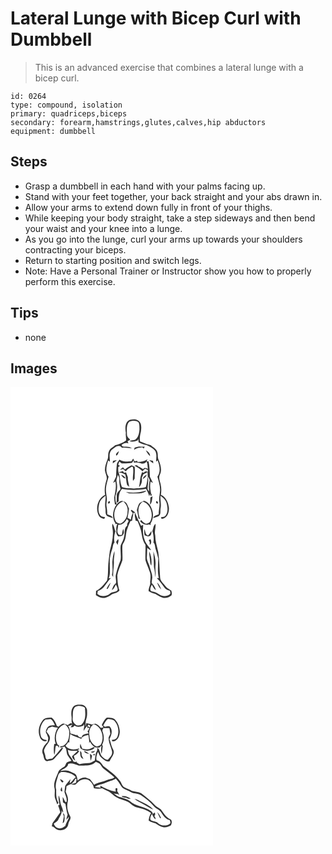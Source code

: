 # Lateral Lunge with Bicep Curl with Dumbbell
> This is an advanced exercise that combines a lateral lunge with a bicep curl.

``` 
id: 0264 
type: compound, isolation 
primary: quadriceps,biceps 
secondary: forearm,hamstrings,glutes,calves,hip abductors 
equipment: dumbbell 
``` 

## Steps

 - Grasp a dumbbell in each hand with your palms facing up.
 - Stand with your feet together, your back straight and your abs drawn in.
 - Allow your arms to extend down fully in front of your thighs.
 - While keeping your body straight, take a step sideways and then bend your waist and your knee into a lunge.
 - As you go into the lunge, curl your arms up towards your shoulders contracting your biceps.
 - Return to starting position and switch legs.
 - Note: Have a Personal Trainer or Instructor show you how to properly perform this exercise.

## Tips

 - none

## Images

<svg width="324" height="275pt" viewBox="0 0 243 275" xmlns="http://www.w3.org/2000/svg">
  <g fill="#FFF">
    <path d="M0 0h243v275H0V0m143.31 39.37c-6.07 2.46-5.86 10.33-4.87 15.73-.51 3.02.53 6 .25 9.02-3.87 2.98-8.55 4.67-13.25 5.83-2.32 2.49-6.08 3.7-7.27 7.15-1.62 3.24-.29 7.07-1.92 10.3-1.62 4.02-3.05 8.27-2.95 12.65.43 3.99 3.41 7.77 1.77 11.87-1.77 5.61-2.64 11.56-1.56 17.4-8.96 4.24-12.15 16.94-7.32 25.33 1.31 2.33 3.99 3.02 6.39 3.62.24-.51.71-1.53.95-2.04-1.95-.42-4.35-.27-5.65-2.08-3.19-4.09-2.47-9.79-1.31-14.49 1.01-4.05 4.24-6.82 7.43-9.22.55 4.91-1.18 9.79-.17 14.68.78 3.22-.85 7.5 2.28 9.77 2.08 1.15 4.42 1.74 6.68 2.43-.8-3.06-4.23-3.29-6.61-4.54-.09-3.12-.28-6.23-.86-9.3-.71-3.48.66-6.95.25-10.44-.43-3.98-1.31-7.96-.97-11.98.39-4.63 1.96-9.03 3.13-13.5-4.36-5.74-2.5-13.18-.52-19.43.53.36 1.59 1.1 2.13 1.47-.2-5.05-1.81-11.68 3.14-15.02 2.56-1.98 6.03-5.14 9.36-3.5.66.62 1.32 1.25 1.99 1.87 4.02-.44 7.99.39 11.97.77-2.11-1.83-4.85-2.23-7.56-2.1-1.6-.29-4.01.63-4.63-1.46l-.24-.81c2.4-1.62 5.24-2.83 8.16-1.72-.25-.66-.76-1.98-1.02-2.64 1.09-.59 2.18-1.17 3.26-1.78-1.75-1.77-4.03-3.57-4.02-6.31-.02-5.04-1.05-10.89 2.53-15.04 3.45-1.79 8.19-1.95 11.35.47 1.41 2.63 1.01 5.85 1.12 8.75-.34 4.43-1.21 9.74-5.37 12.22-2.2.52-4.61.3-6.55 1.64 3.14 1.32 6.36.35 9.4-.62.3-.46.88-1.37 1.18-1.83.08.98.23 2.93.31 3.9 3.05 1.61 6.37 2.61 9.72 3.41 3.69 1.66 7.36 3.6 10.09 6.68 2.43 3.96 1.26 8.85 1.14 13.24.46-.43 1.38-1.28 1.83-1.71 2.48 6.17 4.08 13.79-.23 19.56 1.51 5.67 3.63 11.38 3.14 17.34-.22 4.2-1.53 8.36-.84 12.57.99 5.12-.99 10.16-.75 15.3-2.38 1.24-5.79 1.5-6.62 4.53 2.27-.68 4.6-1.27 6.69-2.43 3.14-2.25 1.48-6.54 2.28-9.76 1.02-4.89-.74-9.76-.16-14.68 3.17 2.38 6.37 5.14 7.4 9.16 1.16 4.68 1.9 10.34-1.21 14.46-1.27 1.89-3.71 1.76-5.69 2.12.21.52.64 1.56.85 2.07 6.56-.38 9.13-7.61 8.75-13.24-.63-6.26-3.45-13.07-9.61-15.68.61-4.16.7-8.44-.3-12.55-.81-3.77-2.8-7.73-.95-11.53 2.88-5.8.75-12.31-1.53-17.92-1.59-3.2-.28-6.99-1.89-10.21-1.17-3.47-4.98-4.67-7.28-7.21-1.58-.46-3.18-.87-4.77-1.27-2.7-1.34-5.58-2.28-8.38-3.38-.6-3.96.1-7.85 1.08-11.68.59-4.38 1.19-10.22-2.89-13.15-2.92-2.3-6.91-1.8-10.28-1.06m5.67 33.42c-.17.63-.5 1.89-.67 2.53 2.88-2.13 6.41-2.55 9.86-2.94.42.37 1.28 1.1 1.71 1.46.41-.75.81-1.5 1.22-2.26-2.28 0-4.56.12-6.83-.09-1.79.3-3.56.72-5.29 1.3m-22.01 9.51c2.3-.85 2.48-3.63 3.27-5.59-1.23 1.63-4.74 3.22-3.27 5.59m35.42-6.3c1.36 2.5 2.75 5.06 5.03 6.85.33-3.3-2.56-5.33-5.03-6.85m-15.2 9.94c-.73 1.13-1.45 2.26-2.18 3.39-4.87-.07-10.04.66-14.33-2.22-.94 1.83-2.87 3.19-2.99 5.38-.67 5.05-.83 10.14-.96 15.22-1.1 2.5-2.57 4.83-3.65 7.34.95-.52 1.9-1.04 2.84-1.57 1.32 6.36-.24 12.77-1.48 19 .18 2.88.44 5.75.9 8.6.55-.13 1.64-.38 2.19-.51-4.94 6.59-6.4 16.41-1.39 23.37-.33.12-1.01.36-1.35.47l3.33-.2a15.042 15.042 0 0 0-1.01 8.46c-.73 2.56.5 4.72 2.11 6.61 2.08-.17 4.9.1 5.91-2.21 1.52-2.04.79-4.59.22-6.82-.99 2.23-1.26 4.66-1.64 7.04-1.48.24-3.22.96-4.21-.66-2.65-3.28-.06-7.56-.36-11.29 4.76.58 8.54-2.78 10.47-6.84.74.74 1.49 1.48 2.25 2.22-.63 1.16-1.24 2.32-1.86 3.48 0 .57-.01 1.73-.01 2.31-4.19 2.95-2.39 8.31-3.57 12.59-.39 3.98-2.75 7.28-4.16 10.9-.84 5.98.82 12.05-.23 18-2.25 5.57-4.17 11.29-5.58 17.14-.88 3.43.83 7.07.03 10.39-2.7 1.97-3.9 5.07-4.82 8.17 2.55-1.43 3.5-4.24 4.8-6.65.89 2.27 3.62 5.55 1.15 7.71-2.61 1.59-6.1 1.15-8.42 3.31-4.19 3.57-10.82 4.01-15.01.18.2-1.21.4-2.42.61-3.63 7.89-1.74 10.19-10.47 15.78-15.28-.66.07-1.98.21-2.64.27 2.22-5.61 1.01-11.77 1.3-17.64-.59-5.88.75-11.66 2.72-17.15 1.11-2.65.57-5.95 2.82-8.04-.78-4.62-.48-9.4 1.25-13.77-1.44-2.93-1.5-6.49-3.75-9-.29 1.71-.28 3.42.02 5.11 1.88 9.34-.88 18.75-3.15 27.77-.53 3.96-.88 7.95-1.44 11.91-1.06 7.78.04 15.75-1.91 23.43-3.93 4.6-7.45 9.82-13.12 12.47-.07 1.7-.15 3.39-.22 5.1 2.54 1.72 5.39 3.49 8.59 3.31 4.29.14 7.85-2.58 11.3-4.75 3.04-.94 6.35-1.52 8.44-4.19-2.21-5.83-2.32-12.05-2.62-18.18 1-6.31 4.22-12 6.14-18.01.4-6-.47-12.03.04-18.03.34-1.6 1.42-2.9 2.06-4.37 2.38-4.29 1.83-9.39 3.3-13.95 1.2-3.67 2.55-7.29 4.23-10.76.49-.11 1.46-.32 1.95-.43.43-3.14 1.4-6.18 1.49-9.36l2.06-.03c-.9 3.11.32 6.17.67 9.26.82.26 1.64.53 2.46.8 1.47 3.65 2.94 7.3 3.99 11.1 1.41 5.83 1.52 12.23 5.4 17.15.29 6.2-.35 12.42.01 18.61 1.32 4.52 3.39 8.8 4.93 13.25 1.78 4.04 1.1 8.55.68 12.8.84 3.8-2.2 7.03-1.83 10.89 2.34 1.84 5.23 2.56 8.01 3.44 2.92 1.78 5.76 3.88 9.18 4.61 3.63.58 7.63-.44 10.31-3 .55-1.82.34-3.87-.29-5.65-2.41-1.63-5.2-2.87-6.93-5.33-2.57-3.44-6.56-6.34-6.5-11.07-.78-9.91-.72-19.91-2.19-29.77-1.42-6.72-3.69-13.32-3.64-20.26-1.27-4.55.8-8.99.36-13.57-2.74 2.03-2.65 5.77-3.78 8.72 1.49 4.42 1.86 9.08 1.27 13.71 2.28 2.07 1.78 5.28 2.66 7.95 1.26 3.69 2.18 7.49 3.13 11.27-.22 7.8-1.17 15.79.7 23.47-.62-.01-1.85-.04-2.47-.05 3.5 3.31 6.14 7.34 9.03 11.16 1.56 2.28 4.22 3.22 6.72 4.06.24 1.05.5 2.1.64 3.18-1.6 2.73-5.17 3.26-8.06 3.15-5.16-.33-8.44-5.15-13.66-5.42-4.23-.85-2.03-5.96-.56-8.4 1.36 2.34 2.17 5.22 4.77 6.57-.79-3.34-2.56-6.28-5.03-8.63.02-1.73.4-3.42.6-5.13.76-4.94-1.89-9.45-2.99-14.13-.79-4.04-3.74-7.5-3.35-11.76.11-3.7.48-7.38.32-11.08 1.36 1.24 2.8 2.49 4.71 2.72-2.54-4.26-6.6-7.63-7.9-12.58-2.24-5.63-1.89-11.72-1.58-17.64-.62.3-1.87.88-2.49 1.18-2.65-5.44-5.32-10.87-7.54-16.5-1.32-.9-2.66-1.79-4-2.68-.21.22-.63.67-.84.9.79 1.02 1.58 2.05 2.38 3.09a17.328 17.328 0 0 0-2.26 7.69c-1.34-.72-2.68-1.41-4.04-2.08.77-3.65 1.24-7.37 1.81-11.06-1.6-3.23-2.36-7.86-6.51-8.78-3.18-1.66-6.23.91-8.04 3.36-1.96-2.79-1.75-6.29-1.85-9.54 1.91-5.4 2.87-11.31 1.5-16.96-.81-2.99.87-5.82 1.54-8.66.88 1.72 1.98 3.48 1.71 5.51-.2 3.95.47 7.84 1.44 11.65-1.74 2.27-4.6 4.17-4.51 7.34.01 3.1-.03 6.2-.18 9.3.62-.51 1.88-1.53 2.5-2.04-.08-5.2.27-10.81 3.95-14.88 9.5 1.71 19.26 1.5 28.77-.03 1.78 2.77 3.09 5.8 3.94 8.98.23-.73.67-2.19.89-2.91.15.44.43 1.34.58 1.79.77 1.99 2.29-1.47.88-1.92-1.2-4.82-1.75-9.85-.76-14.76.93.58 1.87 1.15 2.82 1.72-1.04-2.58-2.54-4.94-3.65-7.47-.12-6.18-.36-12.4-1.56-18.48-.59.01-1.76.05-2.35.07l1.02-2.41c-3.66 2.25-7.83 3.11-12.09 3.11 0-.32.01-.97.01-1.29-1.09.2-2.18.37-3.27.51-.69-1.04-1.24-2.16-1.83-3.26m-24.28 2.72c-.07 1-.13 2.01-.2 3.01 1.66-1.32 3.35-2.61 4.94-4.01-1.59.28-3.17.62-4.74 1m43.42-1c1.61 1.41 3.32 2.7 5 4.03l-.27-3.05c-1.57-.37-3.15-.7-4.73-.98m-27.82 38.3c1.3.61 2.62 1.14 3.95 1.69 6.83-.34 14.3 1.46 20.39-2.61-.2-.15-.6-.45-.8-.59-7.6 2.4-15.69 2.78-23.54 1.51m29.37 6.67c-.03 2.89-.35 5.76-.52 8.64 2.87-2.42 2.37-6.67 3.17-9.99-.96.32-1.84.77-2.65 1.35m-7.91 3.8c-1.63.91-3.39 1.63-4.88 2.77-2 2.43-2.45 5.66-3.47 8.55 1.04 3.16 1.46 6.47 1.86 9.76.58.32 1.74.97 2.32 1.29-3.07-6.91-3.99-16.62 3.1-21.43 9.33 3.08 13.04 15.19 8.92 23.61-1.04 2.21-3.57 2.71-5.72 3.17-1.95-1.31-3.94-2.63-5.29-4.6-.43.54-.85 1.08-1.27 1.64 2.82 3.02 6.64 5 10.84 3.69.41.23 1.24.69 1.66.93.05-.8.11-1.58.17-2.37 3.13-4.77 3.52-10.94 1.64-16.26-1.43-4.76-4.68-9.72-9.88-10.75m-43.19 2.42c1.4 2.94 4.33-1.89 1.26-2.06-.32.52-.94 1.55-1.26 2.06m60.44 0c-.31-.51-.93-1.54-1.24-2.06-3.08.14-.18 4.99 1.24 2.06m-16.47 31.68c-.45 2.47-.27 4.98.17 7.44 2.04.65 4.6 2.24 6.55.47 1.91-1.42 1.6-3.93 1.78-6.02-1.26 2.06-2.61 4.07-4.15 5.94-3.45-1.16-3.16-5.03-4.35-7.83m-34.02 15.44c.44 1.26 1.18 2.38 1.85 3.53.22-2.34 1.68-4.8.62-7.1-.93 1.1-1.84 2.25-2.47 3.57m39.08-2.17c.32.57.96 1.71 1.27 2.29.01.89.01 2.68.02 3.57 2.32-1.86 2.07-4.53.94-7-.56.28-1.67.85-2.23 1.14m-43.63 26.15c.09 5.19.86 10.44-.4 15.56.47.83.95 1.67 1.43 2.5-.38-6.36 1.16-12.62.83-18.98-.13-4.06 1.1-8.03.68-12.08-1.57 4.15-2.1 8.62-2.54 13m44.19-12.76c.02 3.66.77 7.24 1.02 10.88.2 2.15.23 4.43 1.57 6.27.66-5.71.18-12.04-2.59-17.15m5.07.03c.32 6.29.51 12.59.69 18.89 1.1 4.04 1.4 8.16 1.41 12.34 1.27-4.72-.08-9.62.44-14.43.58-5.75-.87-11.35-2.54-16.8m-56.16 45.11c.38-.07 1.15-.22 1.53-.29 1.26-2.38 2.55-4.75 3.36-7.33-2.16 2.17-3.7 4.83-4.89 7.62m60.61-7.81c1.05 3.08 2.49 6.12 4.85 8.43-.95-3.13-2.4-6.2-4.85-8.43z"/>
    <path d="M129.26 93.28c.41-1.3.86-2.58 1.38-3.84.68.55 2.05 1.67 2.74 2.23 4.19.38 8.38-.35 12.54-.81.48-.71 1.42-2.13 1.9-2.84.07.72.2 2.16.27 2.89 3.7-.71 7.32.06 10.71 1.58-.15-.19-.47-.56-.63-.75 2.22.49 3.8-.95 5.25-2.38 1.12 2.85 1.09 5.96 1.4 8.96-2.06-1.11-4.32-2.27-5.65.38-1.8-1.31-3.66-2.55-5.76-3.3-.4-.37-1.19-1.11-1.59-1.48-.77.04-2.3.11-3.07.15 3.22 2.36 7.15 3.82 9.52 7.19 1.06-1.07 2.15-2.1 3.24-3.15.82.35 2.46 1.04 3.28 1.38l.04 2.51c-1.97-1.4-3.63-.94-4.9.96l-1.99-.8c-2.59 5.68-2.42 12.03-3.72 18.04 2.92-2.86 4.12-7.26 3.29-11.24.67-1.37 1.3-2.76 1.9-4.16 1.69-.85 3.35-1.75 5.05-2.59.15 1.82.11 3.66.28 5.49 1.1 1.62 2.93 3.22 2.07 5.38-.98 4.06-.85 8.21-.38 12.34l-1.83-2.63c-.23-5.01 1.61-10.23-.01-15.14-.4 4.18-.82 8.36-2.2 12.36-4.6 1.8-9.61 1.18-14.41 1.83-4.75-.7-9.74.02-14.26-1.9-2.34-5.61-1.92-11.91-4.05-17.58-.65-2.03-.33-4.19-.39-6.28.49-.34 1.47-1.02 1.96-1.37-.5-.36-1.49-1.07-1.98-1.43m8.01 5.66c-.77-.85-1.54-1.69-2.34-2.52-1.24.94-2.46 1.9-3.67 2.88.98-.23 2.93-.7 3.91-.94 1.08.94 2.16 1.9 3.23 2.85 1.72-2.74 4.67-4.12 7.32-5.78.29.18.88.53 1.17.7 1.34 5.34-.58 11.07.14 16.58.65-.96 1.31-1.93 1.97-2.89-.05-4.68.5-9.37.07-14.05-1.28-.61-2.52-1.29-3.83-1.84-2.77 1.48-5.53 3.02-7.97 5.01m-7.06 3.2l.49.63c2.55-.12 4.77 1.17 7.02 2.17 1.24 4.21 1.03 8.67 2.28 12.88.82.66 1.64 1.32 2.47 1.99-.46-3.9-2.04-7.65-1.68-11.62-.71-1.95-1.43-3.9-2.13-5.85-.82.19-1.63.38-2.44.57l-1.32-2.04c-1.56.46-3.12.89-4.69 1.27m28.48 8.33c2.24-1.12 4.03-2.94 4.89-5.31-2.31 1.02-4.47 2.63-4.89 5.31m-25.97-5.05c1.29 2.01 2.79 4.39 5.51 4.32-1.29-2.06-3.08-3.78-5.51-4.32zM126.17 160.96c-4.14-8.46-.35-20.6 9.05-23.63 3.72 3.05 6.14 7.77 5.17 12.66.02 5.9-3.2 11.47-8.49 14.15-2.16-.47-4.7-.95-5.73-3.18z"/>
  </g>
  <g fill="#333">
    <path d="M143.31 39.37c3.37-.74 7.36-1.24 10.28 1.06 4.08 2.93 3.48 8.77 2.89 13.15-.98 3.83-1.68 7.72-1.08 11.68 2.8 1.1 5.68 2.04 8.38 3.38 1.59.4 3.19.81 4.77 1.27 2.3 2.54 6.11 3.74 7.28 7.21 1.61 3.22.3 7.01 1.89 10.21 2.28 5.61 4.41 12.12 1.53 17.92-1.85 3.8.14 7.76.95 11.53 1 4.11.91 8.39.3 12.55 6.16 2.61 8.98 9.42 9.61 15.68.38 5.63-2.19 12.86-8.75 13.24-.21-.51-.64-1.55-.85-2.07 1.98-.36 4.42-.23 5.69-2.12 3.11-4.12 2.37-9.78 1.21-14.46-1.03-4.02-4.23-6.78-7.4-9.16-.58 4.92 1.18 9.79.16 14.68-.8 3.22.86 7.51-2.28 9.76-2.09 1.16-4.42 1.75-6.69 2.43.83-3.03 4.24-3.29 6.62-4.53-.24-5.14 1.74-10.18.75-15.3-.69-4.21.62-8.37.84-12.57.49-5.96-1.63-11.67-3.14-17.34 4.31-5.77 2.71-13.39.23-19.56-.45.43-1.37 1.28-1.83 1.71.12-4.39 1.29-9.28-1.14-13.24-2.73-3.08-6.4-5.02-10.09-6.68-3.35-.8-6.67-1.8-9.72-3.41-.08-.97-.23-2.92-.31-3.9-.3.46-.88 1.37-1.18 1.83-3.04.97-6.26 1.94-9.4.62 1.94-1.34 4.35-1.12 6.55-1.64 4.16-2.48 5.03-7.79 5.37-12.22-.11-2.9.29-6.12-1.12-8.75-3.16-2.42-7.9-2.26-11.35-.47-3.58 4.15-2.55 10-2.53 15.04-.01 2.74 2.27 4.54 4.02 6.31-1.08.61-2.17 1.19-3.26 1.78.26.66.77 1.98 1.02 2.64-2.92-1.11-5.76.1-8.16 1.72l.24.81c.62 2.09 3.03 1.17 4.63 1.46 2.71-.13 5.45.27 7.56 2.1-3.98-.38-7.95-1.21-11.97-.77-.67-.62-1.33-1.25-1.99-1.87-3.33-1.64-6.8 1.52-9.36 3.5-4.95 3.34-3.34 9.97-3.14 15.02-.54-.37-1.6-1.11-2.13-1.47-1.98 6.25-3.84 13.69.52 19.43-1.17 4.47-2.74 8.87-3.13 13.5-.34 4.02.54 8 .97 11.98.41 3.49-.96 6.96-.25 10.44.58 3.07.77 6.18.86 9.3 2.38 1.25 5.81 1.48 6.61 4.54-2.26-.69-4.6-1.28-6.68-2.43-3.13-2.27-1.5-6.55-2.28-9.77-1.01-4.89.72-9.77.17-14.68-3.19 2.4-6.42 5.17-7.43 9.22-1.16 4.7-1.88 10.4 1.31 14.49 1.3 1.81 3.7 1.66 5.65 2.08-.24.51-.71 1.53-.95 2.04-2.4-.6-5.08-1.29-6.39-3.62-4.83-8.39-1.64-21.09 7.32-25.33-1.08-5.84-.21-11.79 1.56-17.4 1.64-4.1-1.34-7.88-1.77-11.87-.1-4.38 1.33-8.63 2.95-12.65 1.63-3.23.3-7.06 1.92-10.3 1.19-3.45 4.95-4.66 7.27-7.15 4.7-1.16 9.38-2.85 13.25-5.83.28-3.02-.76-6-.25-9.02-.99-5.4-1.2-13.27 4.87-15.73z"/>
    <path d="M148.98 72.79c1.73-.58 3.5-1 5.29-1.3 2.27.21 4.55.09 6.83.09-.41.76-.81 1.51-1.22 2.26-.43-.36-1.29-1.09-1.71-1.46-3.45.39-6.98.81-9.86 2.94.17-.64.5-1.9.67-2.53zM126.97 82.3c-1.47-2.37 2.04-3.96 3.27-5.59-.79 1.96-.97 4.74-3.27 5.59zM162.39 76c2.47 1.52 5.36 3.55 5.03 6.85-2.28-1.79-3.67-4.35-5.03-6.85zM147.19 85.94c.59 1.1 1.14 2.22 1.83 3.26 1.09-.14 2.18-.31 3.27-.51 0 .32-.01.97-.01 1.29 4.26 0 8.43-.86 12.09-3.11l-1.02 2.41c.59-.02 1.76-.06 2.35-.07 1.2 6.08 1.44 12.3 1.56 18.48 1.11 2.53 2.61 4.89 3.65 7.47-.95-.57-1.89-1.14-2.82-1.72-.99 4.91-.44 9.94.76 14.76 1.41.45-.11 3.91-.88 1.92-.15-.45-.43-1.35-.58-1.79-.22.72-.66 2.18-.89 2.91-.85-3.18-2.16-6.21-3.94-8.98-9.51 1.53-19.27 1.74-28.77.03-3.68 4.07-4.03 9.68-3.95 14.88-.62.51-1.88 1.53-2.5 2.04.15-3.1.19-6.2.18-9.3-.09-3.17 2.77-5.07 4.51-7.34-.97-3.81-1.64-7.7-1.44-11.65.27-2.03-.83-3.79-1.71-5.51-.67 2.84-2.35 5.67-1.54 8.66 1.37 5.65.41 11.56-1.5 16.96.1 3.25-.11 6.75 1.85 9.54 1.81-2.45 4.86-5.02 8.04-3.36 4.15.92 4.91 5.55 6.51 8.78-.57 3.69-1.04 7.41-1.81 11.06 1.36.67 2.7 1.36 4.04 2.08.15-2.72.91-5.33 2.26-7.69-.8-1.04-1.59-2.07-2.38-3.09.21-.23.63-.68.84-.9 1.34.89 2.68 1.78 4 2.68 2.22 5.63 4.89 11.06 7.54 16.5.62-.3 1.87-.88 2.49-1.18-.31 5.92-.66 12.01 1.58 17.64 1.3 4.95 5.36 8.32 7.9 12.58-1.91-.23-3.35-1.48-4.71-2.72.16 3.7-.21 7.38-.32 11.08-.39 4.26 2.56 7.72 3.35 11.76 1.1 4.68 3.75 9.19 2.99 14.13-.2 1.71-.58 3.4-.6 5.13 2.47 2.35 4.24 5.29 5.03 8.63-2.6-1.35-3.41-4.23-4.77-6.57-1.47 2.44-3.67 7.55.56 8.4 5.22.27 8.5 5.09 13.66 5.42 2.89.11 6.46-.42 8.06-3.15-.14-1.08-.4-2.13-.64-3.18-2.5-.84-5.16-1.78-6.72-4.06-2.89-3.82-5.53-7.85-9.03-11.16.62.01 1.85.04 2.47.05-1.87-7.68-.92-15.67-.7-23.47-.95-3.78-1.87-7.58-3.13-11.27-.88-2.67-.38-5.88-2.66-7.95.59-4.63.22-9.29-1.27-13.71 1.13-2.95 1.04-6.69 3.78-8.72.44 4.58-1.63 9.02-.36 13.57-.05 6.94 2.22 13.54 3.64 20.26 1.47 9.86 1.41 19.86 2.19 29.77-.06 4.73 3.93 7.63 6.5 11.07 1.73 2.46 4.52 3.7 6.93 5.33.63 1.78.84 3.83.29 5.65-2.68 2.56-6.68 3.58-10.31 3-3.42-.73-6.26-2.83-9.18-4.61-2.78-.88-5.67-1.6-8.01-3.44-.37-3.86 2.67-7.09 1.83-10.89.42-4.25 1.1-8.76-.68-12.8-1.54-4.45-3.61-8.73-4.93-13.25-.36-6.19.28-12.41-.01-18.61-3.88-4.92-3.99-11.32-5.4-17.15-1.05-3.8-2.52-7.45-3.99-11.1-.82-.27-1.64-.54-2.46-.8-.35-3.09-1.57-6.15-.67-9.26l-2.06.03c-.09 3.18-1.06 6.22-1.49 9.36-.49.11-1.46.32-1.95.43-1.68 3.47-3.03 7.09-4.23 10.76-1.47 4.56-.92 9.66-3.3 13.95-.64 1.47-1.72 2.77-2.06 4.37-.51 6 .36 12.03-.04 18.03-1.92 6.01-5.14 11.7-6.14 18.01.3 6.13.41 12.35 2.62 18.18-2.09 2.67-5.4 3.25-8.44 4.19-3.45 2.17-7.01 4.89-11.3 4.75-3.2.18-6.05-1.59-8.59-3.31.07-1.71.15-3.4.22-5.1 5.67-2.65 9.19-7.87 13.12-12.47 1.95-7.68.85-15.65 1.91-23.43.56-3.96.91-7.95 1.44-11.91 2.27-9.02 5.03-18.43 3.15-27.77-.3-1.69-.31-3.4-.02-5.11 2.25 2.51 2.31 6.07 3.75 9-1.73 4.37-2.03 9.15-1.25 13.77-2.25 2.09-1.71 5.39-2.82 8.04-1.97 5.49-3.31 11.27-2.72 17.15-.29 5.87.92 12.03-1.3 17.64.66-.06 1.98-.2 2.64-.27-5.59 4.81-7.89 13.54-15.78 15.28-.21 1.21-.41 2.42-.61 3.63 4.19 3.83 10.82 3.39 15.01-.18 2.32-2.16 5.81-1.72 8.42-3.31 2.47-2.16-.26-5.44-1.15-7.71-1.3 2.41-2.25 5.22-4.8 6.65.92-3.1 2.12-6.2 4.82-8.17.8-3.32-.91-6.96-.03-10.39 1.41-5.85 3.33-11.57 5.58-17.14 1.05-5.95-.61-12.02.23-18 1.41-3.62 3.77-6.92 4.16-10.9 1.18-4.28-.62-9.64 3.57-12.59 0-.58.01-1.74.01-2.31.62-1.16 1.23-2.32 1.86-3.48-.76-.74-1.51-1.48-2.25-2.22-1.93 4.06-5.71 7.42-10.47 6.84.3 3.73-2.29 8.01.36 11.29.99 1.62 2.73.9 4.21.66.38-2.38.65-4.81 1.64-7.04.57 2.23 1.3 4.78-.22 6.82-1.01 2.31-3.83 2.04-5.91 2.21-1.61-1.89-2.84-4.05-2.11-6.61-.48-2.88-.14-5.78 1.01-8.46l-3.33.2a53.5 53.5 0 0 0 1.35-.47c-5.01-6.96-3.55-16.78 1.39-23.37-.55.13-1.64.38-2.19.51-.46-2.85-.72-5.72-.9-8.6 1.24-6.23 2.8-12.64 1.48-19-.94.53-1.89 1.05-2.84 1.57 1.08-2.51 2.55-4.84 3.65-7.34.13-5.08.29-10.17.96-15.22.12-2.19 2.05-3.55 2.99-5.38 4.29 2.88 9.46 2.15 14.33 2.22.73-1.13 1.45-2.26 2.18-3.39m-17.93 7.34c.49.36 1.48 1.07 1.98 1.43-.49.35-1.47 1.03-1.96 1.37.06 2.09-.26 4.25.39 6.28 2.13 5.67 1.71 11.97 4.05 17.58 4.52 1.92 9.51 1.2 14.26 1.9 4.8-.65 9.81-.03 14.41-1.83 1.38-4 1.8-8.18 2.2-12.36 1.62 4.91-.22 10.13.01 15.14l1.83 2.63c-.47-4.13-.6-8.28.38-12.34.86-2.16-.97-3.76-2.07-5.38-.17-1.83-.13-3.67-.28-5.49-1.7.84-3.36 1.74-5.05 2.59-.6 1.4-1.23 2.79-1.9 4.16.83 3.98-.37 8.38-3.29 11.24 1.3-6.01 1.13-12.36 3.72-18.04l1.99.8c1.27-1.9 2.93-2.36 4.9-.96l-.04-2.51c-.82-.34-2.46-1.03-3.28-1.38-1.09 1.05-2.18 2.08-3.24 3.15-2.37-3.37-6.3-4.83-9.52-7.19.77-.04 2.3-.11 3.07-.15.4.37 1.19 1.11 1.59 1.48 2.1.75 3.96 1.99 5.76 3.3 1.33-2.65 3.59-1.49 5.65-.38-.31-3-.28-6.11-1.4-8.96-1.45 1.43-3.03 2.87-5.25 2.38.16.19.48.56.63.75-3.39-1.52-7.01-2.29-10.71-1.58-.07-.73-.2-2.17-.27-2.89-.48.71-1.42 2.13-1.9 2.84-4.16.46-8.35 1.19-12.54.81-.69-.56-2.06-1.68-2.74-2.23a47.44 47.44 0 0 0-1.38 3.84m-3.09 67.68c1.03 2.23 3.57 2.71 5.73 3.18 5.29-2.68 8.51-8.25 8.49-14.15.97-4.89-1.45-9.61-5.17-12.66-9.4 3.03-13.19 15.17-9.05 23.63zM122.91 88.66c1.57-.38 3.15-.72 4.74-1-1.59 1.4-3.28 2.69-4.94 4.01.07-1 .13-2.01.2-3.01zM166.33 87.66c1.58.28 3.16.61 4.73.98l.27 3.05c-1.68-1.33-3.39-2.62-5-4.03z"/>
    <path d="M137.27 98.94c2.44-1.99 5.2-3.53 7.97-5.01 1.31.55 2.55 1.23 3.83 1.84.43 4.68-.12 9.37-.07 14.05-.66.96-1.32 1.93-1.97 2.89-.72-5.51 1.2-11.24-.14-16.58-.29-.17-.88-.52-1.17-.7-2.65 1.66-5.6 3.04-7.32 5.78-1.07-.95-2.15-1.91-3.23-2.85-.98.24-2.93.71-3.91.94 1.21-.98 2.43-1.94 3.67-2.88.8.83 1.57 1.67 2.34 2.52z"/>
    <path d="M130.21 102.14c1.57-.38 3.13-.81 4.69-1.27l1.32 2.04c.81-.19 1.62-.38 2.44-.57.7 1.95 1.42 3.9 2.13 5.85-.36 3.97 1.22 7.72 1.68 11.62-.83-.67-1.65-1.33-2.47-1.99-1.25-4.21-1.04-8.67-2.28-12.88-2.25-1-4.47-2.29-7.02-2.17l-.49-.63zM158.69 110.47c.42-2.68 2.58-4.29 4.89-5.31-.86 2.37-2.65 4.19-4.89 5.31z"/>
    <path d="M132.72 105.42c2.43.54 4.22 2.26 5.51 4.32-2.72.07-4.22-2.31-5.51-4.32zM138.51 125.96c7.85 1.27 15.94.89 23.54-1.51.2.14.6.44.8.59-6.09 4.07-13.56 2.27-20.39 2.61-1.33-.55-2.65-1.08-3.95-1.69zM167.88 132.63c.81-.58 1.69-1.03 2.65-1.35-.8 3.32-.3 7.57-3.17 9.99.17-2.88.49-5.75.52-8.64z"/>
    <path d="M159.97 136.43c5.2 1.03 8.45 5.99 9.88 10.75 1.88 5.32 1.49 11.49-1.64 16.26-.06.79-.12 1.57-.17 2.37-.42-.24-1.25-.7-1.66-.93-4.2 1.31-8.02-.67-10.84-3.69.42-.56.84-1.1 1.27-1.64 1.35 1.97 3.34 3.29 5.29 4.6 2.15-.46 4.68-.96 5.72-3.17 4.12-8.42.41-20.53-8.92-23.61-7.09 4.81-6.17 14.52-3.1 21.43-.58-.32-1.74-.97-2.32-1.29-.4-3.29-.82-6.6-1.86-9.76 1.02-2.89 1.47-6.12 3.47-8.55 1.49-1.14 3.25-1.86 4.88-2.77zM116.78 138.85c.32-.51.94-1.54 1.26-2.06 3.07.17.14 5-1.26 2.06zM177.22 138.85c-1.42 2.93-4.32-1.92-1.24-2.06.31.52.93 1.55 1.24 2.06zM160.75 170.53c1.19 2.8.9 6.67 4.35 7.83 1.54-1.87 2.89-3.88 4.15-5.94-.18 2.09.13 4.6-1.78 6.02-1.95 1.77-4.51.18-6.55-.47-.44-2.46-.62-4.97-.17-7.44zM126.73 185.97c.63-1.32 1.54-2.47 2.47-3.57 1.06 2.3-.4 4.76-.62 7.1-.67-1.15-1.41-2.27-1.85-3.53zM165.81 183.8c.56-.29 1.67-.86 2.23-1.14 1.13 2.47 1.38 5.14-.94 7-.01-.89-.01-2.68-.02-3.57-.31-.58-.95-1.72-1.27-2.29zM122.18 209.95c.44-4.38.97-8.85 2.54-13 .42 4.05-.81 8.02-.68 12.08.33 6.36-1.21 12.62-.83 18.98-.48-.83-.96-1.67-1.43-2.5 1.26-5.12.49-10.37.4-15.56zM166.37 197.19c2.77 5.11 3.25 11.44 2.59 17.15-1.34-1.84-1.37-4.12-1.57-6.27-.25-3.64-1-7.22-1.02-10.88zM171.44 197.22c1.67 5.45 3.12 11.05 2.54 16.8-.52 4.81.83 9.71-.44 14.43-.01-4.18-.31-8.3-1.41-12.34-.18-6.3-.37-12.6-.69-18.89zM115.28 242.33c1.19-2.79 2.73-5.45 4.89-7.62-.81 2.58-2.1 4.95-3.36 7.33-.38.07-1.15.22-1.53.29zM175.89 234.52c2.45 2.23 3.9 5.3 4.85 8.43-2.36-2.31-3.8-5.35-4.85-8.43z"/>
  </g>
</svg>

<svg width="324" height="275pt" viewBox="0 0 243 275" xmlns="http://www.w3.org/2000/svg">
  <g fill="#FFF">
    <path d="M0 0h243v275H0V0m75.86 107.89c-3.11 3.14-3.19 8.03-2.67 12.15.55 2.98-.59 6.12 1 8.91-2.11-1.84-3.91.67-5.6 1.59-1.81-.72-3.58-1.79-5.57-1.83-2.16.64-3.71 2.37-5.39 3.75-.51-.27-1.53-.81-2.04-1.09-1.27-3.69-2.94-7.37-6.12-9.81-3.74.02-8.25-.07-10.77 3.22-4.13 5.31-6.23 12.87-3.65 19.32.81 3.06 3.54 5.9 6.88 5.76.84.32 2.55-1.58.95-1.56-2.6-.38-5.38-1.38-6.24-4.15-2.5-6.96-.58-15.61 5.3-20.35 2.11-.18 4.22-.42 6.33-.59 2.47 1.92 3.93 4.66 4.98 7.54-2.87-.3-6.4-.25-8.48 2.04-1.57 2.45-3.71 5.89-1.2 8.45.56 1.53 1.14 3.06 1.77 4.57-.32 1.78-.4 3.62-1 5.34-3.98 3.43-8.1 9.38-5.27 14.67 1.15 2.94.8 7.46 4.92 7.99 2.96-.62 6.61-.55 8.68-3.09 3.46-4.41 7.93-8 10.66-12.97-.57.08-1.7.25-2.27.33-3.42 4.4-7 8.67-10.95 12.62-2.07.06-4.03.73-6.03 1.16-2.33-.98-1.98-3.74-2.56-5.76-.63-2.38-2.22-4.95-.61-7.29 1.6-4.58 6.5-7.64 6.45-12.8.13-3.15-2.67-5.28-4.13-7.8.73-1.34 1.43-2.69 2.11-4.06 1.55-.67 3.11-1.32 4.66-2 2.24.64 4.5 1.34 6.86 1.32-3.66 5.69-5.03 12.98-2.54 19.41-.46.08-1.39.25-1.85.34-.68 4.33-.74 8.76.09 13.09 1.4-3.35.89-7.04 1.62-10.53 2.03-1.83 3.13.68 4.32 2.17-.17-1.27-.33-2.55-.48-3.83l-.88.63c-5.56-8.47-2.08-22.16 8.02-25.36 2.69 2.22 5.01 5.13 5.33 8.75.13 5.01-.38 10.58-3.94 14.45-1.75 1.83-4.09 3.82-6.84 3.08.03.48.1 1.44.14 1.92 1.66-.38 3.3-.84 4.92-1.39.65 1 1.43 1.92 2 2.98.46 2.21.66 4.5 1.35 6.67 1.46 2.57 3.45 4.79 4.97 7.33-1.91.76-4.07 1.05-5.74 2.31-1 1.38-1.26 3.19-2.36 4.49-2.68 1.87-6.01 3.3-7.49 6.42-2.11 6.19-6.17 12.33-4.83 19.12 1.24 4.06-.35 8.33.67 12.42.76 2.59 1.97 5.02 2.74 7.61.5-.55 1.01-1.1 1.5-1.66-2.99-4.84-2.8-10.54-2.74-16-1.74-5.69.75-11.42 2.3-16.87.46-1.91 1.89-3.65 3.76-4.28 6.36-.07 13.25 1.1 17.55 6.27-3.08 1.82-4.11 5.64-7.42 7.21l.92-4.96c-2 2.79-4.46 5.28-6.31 8.14-.27 2.48-.8 4.94-.88 7.43.67 2.79 2.15 5.34 2.57 8.2-.06 1.23.84 4.02-1.18 3.88-1.69-1.74-1.85-4.42-3.55-6.18.02 2.17.22 4.32.34 6.49.95.63 1.93 1.24 2.9 1.86.91 4.25 1.22 8.69 2.7 12.84-.69 2.03-1.23 4.1-1.57 6.22 1.12-1.19 2.18-2.44 3.26-3.67-.64 3.99-3.62 7.06-4.38 11.04-2.32 1.51-4.76 3.5-7.74 2.84-3.09-.14-5.21-2.77-6.23-5.45 1.85-1.82 4.66-2.75 5.63-5.33 1.65-3.61 4.71-6.84 3.64-11.11.61 1.1 1.26 2.19 1.92 3.27.51-4.65-2.72-8.38-3.24-12.82-.59-2.68-.66-5.56-2.03-7.99-.5 3.74.23 7.44 1.15 11.05-.44.25-1.31.76-1.75 1.01 1.04 2.68 1.94 5.42 2.53 8.24-3 3.88-5.43 8.17-8.65 11.88-1.17 1.38-1.09 3.29-1.51 4.96 2.78.04 3.94 3.17 6.51 3.8 5.2 2.45 12.89-.86 13.33-6.91.33-3.31 4.21-6.07 1.95-9.49-2.99-5.22-4.07-11.44-2.64-17.32 1.12-4.21-1.15-8.21-2.53-12.04.62-2.06.96-4.19.97-6.34 1.77-.94 3.59-1.77 5.44-2.54 1.72.56 3.62 1.36 5.41.56 1.46-1.11 2.55-2.61 3.97-3.75 3.14-2.66 7.87-3.37 11.63-1.69 3.32 2.3 6.13 5.8 6.48 9.95 3.25.63 6.61.62 9.86 0 2.6 1.47 5.36 2.58 8.05 3.86 3.25 1.91 5.61 5.04 8.96 6.82 4.6 2.98 10.36 3.31 14.98 6.21 3.15 2.42 6.17 5.35 10.22 6.13 5.82 1.39 11.65 3.07 16.52 6.69-1.75 2.65-2.56 5.73-2.92 8.86 2.28 1.99 5.24 2.58 8.05 3.42 3.07 2.09 6.27 4.36 10.07 4.78 3.08.37 6.11-.75 8.68-2.38.96-2.11 1.81-6.09-.91-7.23-5.2-2.34-7.91-7.62-11.26-11.89-2.43-2.04-5.69-3-7.68-5.59-4.7-5.24-10.47-9.29-15.88-13.72-3.45-1.87-7.56-1.67-11.23-2.8-2.79-1.75-5.98-2.66-8.83-4.25-2.69-1.53-3.45-4.7-4.96-7.17-5.3-7.64-13.21-12.79-20.4-18.45-2.2-2.91-4.01-6.31-7.98-6.93-1.2-3.27.33-7 1.6-10.08 1.17 2.49 1.96 5.39 4.25 7.14 2.76 2.16 5.83 5.44 9.71 4.09 1.7-4.51 6.88-8.95 4.18-14.06-2.35-3.88-2.6-8.51-4.42-12.61 2.59-4.53 4.42-11.03.13-15.15-1.85-.62-3.78.21-5.61.47-.67-.43-1.33-.87-1.99-1.32 1.45-2.88 2.91-5.84 5.43-7.96 2.95.37 6.57.14 8.55 2.81 4.18 4.86 5.23 12.25 3.09 18.21-.98 2.96-4.02 4.02-6.87 4.01l.76 1.85c6.37.17 8.88-6.81 8.91-12.1-.39-4.92-1.92-10.03-5.34-13.7-2.6-2.85-6.78-2.62-10.29-2.69-2.88 2.27-4.54 5.55-5.96 8.84.64.91 1.3 1.8 1.97 2.68-.76.18-2.27.53-3.03.71-1.9-1.89-3.71-4.16-6.35-4.99-1.64-.13-3.15.66-4.71 1.03-2.09-.94-4.37-1.27-6.62-1.55-.04 1.06-.11 3.17-.14 4.23-.89-3.12-.76-6.46.33-9.5 1.21-3.56 1-7.36.83-11.04-.69-3.14-3.48-6-6.82-6.08-3.12-.04-6.74-.4-9.16 2m-16.22 87.04c.11 1.78 1.07 3.31 2.49 4.37 3.78-1.17-1.14-3.33-2.49-4.37m2.52 15.05c-.11-1.75-.34-3.48-.62-5.21-1.22 1.53-2.58 5.32.62 5.21m.77 26.26c.35 1.25.72 2.49 1.12 3.72-.53 2.74-1.1 5.47-1.47 8.23 2.43-1.05 2.34-4.05 2.36-6.28-.1-2.07.34-4.65-2.01-5.67z"/>
    <path d="M77.24 108.86c3.76-2.07 8.57-1.69 12.06.77.56 6.47 1.42 14.19-3.29 19.41-1.54 2.13-4.4 1.89-6.7 1.58-2.8-1.86-5.3-5.05-4.66-8.61.52-4.37-.61-9.59 2.59-13.15z"/>
    <path d="M87.27 131.31c.4-.73.8-1.46 1.21-2.18.03 1.03.06 2.06.08 3.09-.6 1.66-.82 3.38-.65 5.16 1.27-2.07 2.19-4.49 4.44-5.71l-.16 2.35c.67-.13 2.03-.38 2.7-.51-.73 1.57-1.21 3.34-2.52 4.56l1.48 2.28c-3.33.42-7.88.8-8.53 4.95-.93-.1-1.85-.22-2.76-.35-1.06-1.29-2.3-2.4-3.4-3.64l.66 1.51c-2.64-.9-5.31-1.7-8.01-2.38-.26-3.21-.9-6.46-2.69-9.2 1.95 0 3.73-.58 5.33-1.75-.57.89-1.72 2.66-2.29 3.55.74-.04 2.22-.11 2.96-.15.43-.44 1.29-1.31 1.72-1.74 3.27 2.18 6.99 1.36 10.43.16z"/>
    <path d="M92.83 130.34c1.22-.44 2.15-.04 2.8 1.17l-.28 1.33c-1.28.49-3.18-1.19-2.52-2.5zM94.68 142.92c-1.12-5.11.91-10.49 5.19-13.52 9.38 2.96 13.07 15.15 8.99 23.54-1.07 2.26-3.62 2.89-5.88 3.15-4.89-2.57-8.18-7.62-8.3-13.17z"/>
    <path d="M111.4 134.14c2.43-.07 4.86-.07 7.29 0 .33 2.28.81 4.55 1.08 6.85-.61 1.54-1.57 2.94-2.07 4.54-.09 5.79 2.9 10.95 4.15 16.47.79 4.29-2.66 7.23-5.16 10.14-2.8-.14-4.93-2.11-6.82-3.97-2.75-3.08-2.29-8.5-5.89-10.68.94 2.72-.88 4.96-1.69 7.39-.56 2.68-.8 5.41-1.12 8.12-2.63 1.23-5.17 3.14-8.19 3.12-3.45.05-6.9.41-10.23 1.32-1.18-.79-2.35-1.59-3.53-2.38.12-.43.36-1.3.48-1.74-.75 2.19-2.6 1.29-4.2.83-.96-3.27-3.53-5.61-5.28-8.43-.82-1.76-.98-3.73-1.47-5.59 3.71 2.05 7.95.73 11.89 1.39-2.17 2.19-4.51 4.19-6.74 6.33 0 2.47 2.18 3.97 3.79 5.47-.71-2-1.27-4.03-1.66-6.11 2.63-1.16 4.95-2.9 6.33-5.48-.64-.6-1.29-1.2-1.96-1.77l2.01-.12-.37-1.38c-5.38 2.11-12.25 1.76-16.01-3.13 1.23-1.47 2.39-2.99 3.45-4.57.26.22.78.68 1.04.91-.03-3.54.75-7 1.18-10.49 3.98 2.79 8.85 3.93 13.33 5.74 1.31-3.5 5.32-3.8 8.38-4.77.49 3.25 1.23 6.51.94 9.83.28-.41.86-1.23 1.14-1.64 1.18 2.85 3.39 5.01 5.87 6.75 1.74.08 3.47.17 5.2.37.68-.6 2.03-1.8 2.7-2.4-.65 3.3-.97 6.76.14 10 .57-3.14.87-6.31 1.34-9.46-.27-.58-.53-1.17-.79-1.75 2.81-4.64 2.38-10.46.6-15.39-.87-1.52.32-2.94.85-4.32m-25.91 25.21c4.69 2.89 11.38 2.52 15.4-1.38-.48-2.26-2.62-.35-3.71.19-3.28 2.38-7.43 1.04-11.07.59-.88-1.91-1.54-3.9-2.13-5.91-.8 2.16-1.15 5.55 1.51 6.51m10.97 3.14c1.5 2.21 3.98.6 5.03-1.11-1.69.3-3.36.7-5.03 1.11m-12.93-.77c.17 3.45-.28 8.37 4.04 9.42-.77-1.44-1.5-2.9-2.19-4.36-.03-1.83.19-4.2-1.85-5.06m4.5-.04c1.29 2.38 3.86 3.07 6.36 3.32-1.84-1.57-3.9-2.98-6.36-3.32m7.26 3.16c.36 2.78.18 5.67 1.14 8.34.53-2.06.97-4.13 1.51-6.19-.88-.73-1.76-1.44-2.65-2.15m5.1.2c-1.41.68-1.47 1.32-.19 1.92 1.43-.66 1.49-1.3.19-1.92z"/>
    <path d="M81.91 179.02c6.9-.23 15.11 1.13 20.41-4.38 1.57.7 3.21 1.3 4.67 2.24 1.63 1.71 2.59 3.98 4.39 5.55 4.4 3.61 9.1 6.84 13.28 10.72-2.33 2.2-5.72 1.93-8.51 3.18-5.18 2.28-11.04 2.73-15.93 5.75-1.45-2.47-3.03-4.9-5.07-6.94-1.6-.45-3.16-1.03-4.67-1.72-3.66-.26-7.17 1.11-9.79 3.65-.76-3.02-.9-7.14-4.14-8.63-3.42-1.39-6.69-3.74-10.55-3.56-2.11.01-4.19.47-6.28.77 3.1-3.03 8.98-3.7 9.59-8.72 4.37-1.37 8.56.8 12.6 2.09z"/>
    <path d="M77.74 194.56c.39.16 1.16.46 1.55.61-.15 1.49-.38 2.97-.69 4.44-1.82.75-3.72 1.27-5.7 1.56 2.02-1.87 4.21-3.79 4.84-6.61zM114.44 199.53c3.82-2.02 8.35-2.36 11.87-4.96 2.74 2.76 4.68 6.12 6.72 9.4 2.43 3.63 7.07 4.16 10.5 6.41 3.81 2.67 8.97 1.57 12.9 4.07 5.82 3.83 11.39 8.19 15.78 13.65 2.34 2.97 6.63 3.73 8.57 7.1 2.59 3.89 5.29 8.51 10.39 9.23.34 1.51 1.56 3.45-.16 4.57-4.07 3.16-10.36 2.3-14.13-.99-2.33-2.24-6.01-1.52-8.53-3.41-1.68-2.39.35-5.33 1.35-7.6 1.29 2.28 1.89 5.28 4.54 6.44a8.707 8.707 0 0 0-1.66-3.96c1.53-1 .94-2.67.61-4.1-.58.45-1.73 1.34-2.3 1.79-.28-1.29-.92-2.33-1.92-3.13-7.53-6.22-18.61-5.58-25.74-12.37-3.11-2.39-7.05-3.24-10.67-4.52-3.36-.7-6.12-2.7-8.74-4.8 1.65.58 3.39.8 5.13.9.39.41 1.16 1.24 1.55 1.66-.36-1.9-1.23-3.63-2.49-5.09-.21-1.25 1.24-3.64-.79-3.8-2.26-.09-.72 3.08-.92 4.33-6.71-1.04-12.94-3.71-18.71-7.25.18.87.37 1.74.56 2.61-2.34-.64-4.75-.82-7.15-.98 3.97-2.93 9.14-2.96 13.44-5.2m24.26 17.99c1.62 1.35 3.57 1.58 5.58 1.04-3.36-1.99-7.1-3.73-11.12-2.69 1.47 1.48 3.55 1.66 5.54 1.65m10.08 1.44c3.61 2.99 7.99 4.76 12.01 7.09 3.56 1.82 6.79 4.26 10.52 5.75-3.72-4.31-9.02-6.68-14.01-9.17-2.78-1.34-5.44-3.07-8.52-3.67m27.28 15.77c.92 2.62 2.24 5.07 3.47 7.56.28-.09.85-.26 1.13-.35-1.27-2.55-2.48-5.23-4.6-7.21z"/>
  </g>
  <g fill="#333">
    <path d="M75.86 107.89c2.42-2.4 6.04-2.04 9.16-2 3.34.08 6.13 2.94 6.82 6.08.17 3.68.38 7.48-.83 11.04a15.571 15.571 0 0 0-.33 9.5c.03-1.06.1-3.17.14-4.23 2.25.28 4.53.61 6.62 1.55 1.56-.37 3.07-1.16 4.71-1.03 2.64.83 4.45 3.1 6.35 4.99.76-.18 2.27-.53 3.03-.71-.67-.88-1.33-1.77-1.97-2.68 1.42-3.29 3.08-6.57 5.96-8.84 3.51.07 7.69-.16 10.29 2.69 3.42 3.67 4.95 8.78 5.34 13.7-.03 5.29-2.54 12.27-8.91 12.1l-.76-1.85c2.85.01 5.89-1.05 6.87-4.01 2.14-5.96 1.09-13.35-3.09-18.21-1.98-2.67-5.6-2.44-8.55-2.81-2.52 2.12-3.98 5.08-5.43 7.96.66.45 1.32.89 1.99 1.32 1.83-.26 3.76-1.09 5.61-.47 4.29 4.12 2.46 10.62-.13 15.15 1.82 4.1 2.07 8.73 4.42 12.61 2.7 5.11-2.48 9.55-4.18 14.06-3.88 1.35-6.95-1.93-9.71-4.09-2.29-1.75-3.08-4.65-4.25-7.14-1.27 3.08-2.8 6.81-1.6 10.08 3.97.62 5.78 4.02 7.98 6.93 7.19 5.66 15.1 10.81 20.4 18.45 1.51 2.47 2.27 5.64 4.96 7.17 2.85 1.59 6.04 2.5 8.83 4.25 3.67 1.13 7.78.93 11.23 2.8 5.41 4.43 11.18 8.48 15.88 13.72 1.99 2.59 5.25 3.55 7.68 5.59 3.35 4.27 6.06 9.55 11.26 11.89 2.72 1.14 1.87 5.12.91 7.23-2.57 1.63-5.6 2.75-8.68 2.38-3.8-.42-7-2.69-10.07-4.78-2.81-.84-5.77-1.43-8.05-3.42.36-3.13 1.17-6.21 2.92-8.86-4.87-3.62-10.7-5.3-16.52-6.69-4.05-.78-7.07-3.71-10.22-6.13-4.62-2.9-10.38-3.23-14.98-6.21-3.35-1.78-5.71-4.91-8.96-6.82-2.69-1.28-5.45-2.39-8.05-3.86-3.25.62-6.61.63-9.86 0-.35-4.15-3.16-7.65-6.48-9.95-3.76-1.68-8.49-.97-11.63 1.69-1.42 1.14-2.51 2.64-3.97 3.75-1.79.8-3.69 0-5.41-.56-1.85.77-3.67 1.6-5.44 2.54-.01 2.15-.35 4.28-.97 6.34 1.38 3.83 3.65 7.83 2.53 12.04-1.43 5.88-.35 12.1 2.64 17.32 2.26 3.42-1.62 6.18-1.95 9.49-.44 6.05-8.13 9.36-13.33 6.91-2.57-.63-3.73-3.76-6.51-3.8.42-1.67.34-3.58 1.51-4.96 3.22-3.71 5.65-8 8.65-11.88-.59-2.82-1.49-5.56-2.53-8.24.44-.25 1.31-.76 1.75-1.01-.92-3.61-1.65-7.31-1.15-11.05 1.37 2.43 1.44 5.31 2.03 7.99.52 4.44 3.75 8.17 3.24 12.82-.66-1.08-1.31-2.17-1.92-3.27 1.07 4.27-1.99 7.5-3.64 11.11-.97 2.58-3.78 3.51-5.63 5.33 1.02 2.68 3.14 5.31 6.23 5.45 2.98.66 5.42-1.33 7.74-2.84.76-3.98 3.74-7.05 4.38-11.04-1.08 1.23-2.14 2.48-3.26 3.67.34-2.12.88-4.19 1.57-6.22-1.48-4.15-1.79-8.59-2.7-12.84-.97-.62-1.95-1.23-2.9-1.86-.12-2.17-.32-4.32-.34-6.49 1.7 1.76 1.86 4.44 3.55 6.18 2.02.14 1.12-2.65 1.18-3.88-.42-2.86-1.9-5.41-2.57-8.2.08-2.49.61-4.95.88-7.43 1.85-2.86 4.31-5.35 6.31-8.14l-.92 4.96c3.31-1.57 4.34-5.39 7.42-7.21-4.3-5.17-11.19-6.34-17.55-6.27-1.87.63-3.3 2.37-3.76 4.28-1.55 5.45-4.04 11.18-2.3 16.87-.06 5.46-.25 11.16 2.74 16-.49.56-1 1.11-1.5 1.66-.77-2.59-1.98-5.02-2.74-7.61-1.02-4.09.57-8.36-.67-12.42-1.34-6.79 2.72-12.93 4.83-19.12 1.48-3.12 4.81-4.55 7.49-6.42 1.1-1.3 1.36-3.11 2.36-4.49 1.67-1.26 3.83-1.55 5.74-2.31-1.52-2.54-3.51-4.76-4.97-7.33-.69-2.17-.89-4.46-1.35-6.67-.57-1.06-1.35-1.98-2-2.98-1.62.55-3.26 1.01-4.92 1.39-.04-.48-.11-1.44-.14-1.92 2.75.74 5.09-1.25 6.84-3.08 3.56-3.87 4.07-9.44 3.94-14.45-.32-3.62-2.64-6.53-5.33-8.75-10.1 3.2-13.58 16.89-8.02 25.36l.88-.63c.15 1.28.31 2.56.48 3.83-1.19-1.49-2.29-4-4.32-2.17-.73 3.49-.22 7.18-1.62 10.53-.83-4.33-.77-8.76-.09-13.09.46-.09 1.39-.26 1.85-.34-2.49-6.43-1.12-13.72 2.54-19.41-2.36.02-4.62-.68-6.86-1.32-1.55.68-3.11 1.33-4.66 2-.68 1.37-1.38 2.72-2.11 4.06 1.46 2.52 4.26 4.65 4.13 7.8.05 5.16-4.85 8.22-6.45 12.8-1.61 2.34-.02 4.91.61 7.29.58 2.02.23 4.78 2.56 5.76 2-.43 3.96-1.1 6.03-1.16 3.95-3.95 7.53-8.22 10.95-12.62.57-.08 1.7-.25 2.27-.33-2.73 4.97-7.2 8.56-10.66 12.97-2.07 2.54-5.72 2.47-8.68 3.09-4.12-.53-3.77-5.05-4.92-7.99-2.83-5.29 1.29-11.24 5.27-14.67.6-1.72.68-3.56 1-5.34-.63-1.51-1.21-3.04-1.77-4.57-2.51-2.56-.37-6 1.2-8.45 2.08-2.29 5.61-2.34 8.48-2.04-1.05-2.88-2.51-5.62-4.98-7.54-2.11.17-4.22.41-6.33.59-5.88 4.74-7.8 13.39-5.3 20.35.86 2.77 3.64 3.77 6.24 4.15 1.6-.02-.11 1.88-.95 1.56-3.34.14-6.07-2.7-6.88-5.76-2.58-6.45-.48-14.01 3.65-19.32 2.52-3.29 7.03-3.2 10.77-3.22 3.18 2.44 4.85 6.12 6.12 9.81.51.28 1.53.82 2.04 1.09 1.68-1.38 3.23-3.11 5.39-3.75 1.99.04 3.76 1.11 5.57 1.83 1.69-.92 3.49-3.43 5.6-1.59-1.59-2.79-.45-5.93-1-8.91-.52-4.12-.44-9.01 2.67-12.15m1.38.97c-3.2 3.56-2.07 8.78-2.59 13.15-.64 3.56 1.86 6.75 4.66 8.61 2.3.31 5.16.55 6.7-1.58 4.71-5.22 3.85-12.94 3.29-19.41-3.49-2.46-8.3-2.84-12.06-.77m10.03 22.45c-3.44 1.2-7.16 2.02-10.43-.16-.43.43-1.29 1.3-1.72 1.74-.74.04-2.22.11-2.96.15.57-.89 1.72-2.66 2.29-3.55-1.6 1.17-3.38 1.75-5.33 1.75 1.79 2.74 2.43 5.99 2.69 9.2 2.7.68 5.37 1.48 8.01 2.38l-.66-1.51c1.1 1.24 2.34 2.35 3.4 3.64.91.13 1.83.25 2.76.35.65-4.15 5.2-4.53 8.53-4.95l-1.48-2.28c1.31-1.22 1.79-2.99 2.52-4.56-.67.13-2.03.38-2.7.51l.16-2.35c-2.25 1.22-3.17 3.64-4.44 5.71-.17-1.78.05-3.5.65-5.16-.02-1.03-.05-2.06-.08-3.09-.41.72-.81 1.45-1.21 2.18m5.56-.97c-.66 1.31 1.24 2.99 2.52 2.5l.28-1.33c-.65-1.21-1.58-1.61-2.8-1.17m1.85 12.58c.12 5.55 3.41 10.6 8.3 13.17 2.26-.26 4.81-.89 5.88-3.15 4.08-8.39.39-20.58-8.99-23.54-4.28 3.03-6.31 8.41-5.19 13.52m16.72-8.78c-.53 1.38-1.72 2.8-.85 4.32 1.78 4.93 2.21 10.75-.6 15.39.26.58.52 1.17.79 1.75-.47 3.15-.77 6.32-1.34 9.46-1.11-3.24-.79-6.7-.14-10-.67.6-2.02 1.8-2.7 2.4-1.73-.2-3.46-.29-5.2-.37-2.48-1.74-4.69-3.9-5.87-6.75-.28.41-.86 1.23-1.14 1.64.29-3.32-.45-6.58-.94-9.83-3.06.97-7.07 1.27-8.38 4.77-4.48-1.81-9.35-2.95-13.33-5.74-.43 3.49-1.21 6.95-1.18 10.49-.26-.23-.78-.69-1.04-.91-1.06 1.58-2.22 3.1-3.45 4.57 3.76 4.89 10.63 5.24 16.01 3.13l.37 1.38-2.01.12c.67.57 1.32 1.17 1.96 1.77-1.38 2.58-3.7 4.32-6.33 5.48.39 2.08.95 4.11 1.66 6.11-1.61-1.5-3.79-3-3.79-5.47 2.23-2.14 4.57-4.14 6.74-6.33-3.94-.66-8.18.66-11.89-1.39.49 1.86.65 3.83 1.47 5.59 1.75 2.82 4.32 5.16 5.28 8.43 1.6.46 3.45 1.36 4.2-.83-.12.44-.36 1.31-.48 1.74 1.18.79 2.35 1.59 3.53 2.38 3.33-.91 6.78-1.27 10.23-1.32 3.02.02 5.56-1.89 8.19-3.12.32-2.71.56-5.44 1.12-8.12.81-2.43 2.63-4.67 1.69-7.39 3.6 2.18 3.14 7.6 5.89 10.68 1.89 1.86 4.02 3.83 6.82 3.97 2.5-2.91 5.95-5.85 5.16-10.14-1.25-5.52-4.24-10.68-4.15-16.47.5-1.6 1.46-3 2.07-4.54-.27-2.3-.75-4.57-1.08-6.85-2.43-.07-4.86-.07-7.29 0m-29.49 44.88c-4.04-1.29-8.23-3.46-12.6-2.09-.61 5.02-6.49 5.69-9.59 8.72 2.09-.3 4.17-.76 6.28-.77 3.86-.18 7.13 2.17 10.55 3.56 3.24 1.49 3.38 5.61 4.14 8.63 2.62-2.54 6.13-3.91 9.79-3.65 1.51.69 3.07 1.27 4.67 1.72 2.04 2.04 3.62 4.47 5.07 6.94 4.89-3.02 10.75-3.47 15.93-5.75 2.79-1.25 6.18-.98 8.51-3.18-4.18-3.88-8.88-7.11-13.28-10.72-1.8-1.57-2.76-3.84-4.39-5.55-1.46-.94-3.1-1.54-4.67-2.24-5.3 5.51-13.51 4.15-20.41 4.38m-4.17 15.54c-.63 2.82-2.82 4.74-4.84 6.61 1.98-.29 3.88-.81 5.7-1.56.31-1.47.54-2.95.69-4.44-.39-.15-1.16-.45-1.55-.61m36.7 4.97c-4.3 2.24-9.47 2.27-13.44 5.2 2.4.16 4.81.34 7.15.98-.19-.87-.38-1.74-.56-2.61 5.77 3.54 12 6.21 18.71 7.25.2-1.25-1.34-4.42.92-4.33 2.03.16.58 2.55.79 3.8 1.26 1.46 2.13 3.19 2.49 5.09-.39-.42-1.16-1.25-1.55-1.66-1.74-.1-3.48-.32-5.13-.9 2.62 2.1 5.38 4.1 8.74 4.8 3.62 1.28 7.56 2.13 10.67 4.52 7.13 6.79 18.21 6.15 25.74 12.37 1 .8 1.64 1.84 1.92 3.13.57-.45 1.72-1.34 2.3-1.79.33 1.43.92 3.1-.61 4.1.88 1.18 1.44 2.5 1.66 3.96-2.65-1.16-3.25-4.16-4.54-6.44-1 2.27-3.03 5.21-1.35 7.6 2.52 1.89 6.2 1.17 8.53 3.41 3.77 3.29 10.06 4.15 14.13.99 1.72-1.12.5-3.06.16-4.57-5.1-.72-7.8-5.34-10.39-9.23-1.94-3.37-6.23-4.13-8.57-7.1-4.39-5.46-9.96-9.82-15.78-13.65-3.93-2.5-9.09-1.4-12.9-4.07-3.43-2.25-8.07-2.78-10.5-6.41-2.04-3.28-3.98-6.64-6.72-9.4-3.52 2.6-8.05 2.94-11.87 4.96z"/>
    <path d="M85.49 159.35c-2.66-.96-2.31-4.35-1.51-6.51.59 2.01 1.25 4 2.13 5.91 3.64.45 7.79 1.79 11.07-.59 1.09-.54 3.23-2.45 3.71-.19-4.02 3.9-10.71 4.27-15.4 1.38zM96.46 162.49c1.67-.41 3.34-.81 5.03-1.11-1.05 1.71-3.53 3.32-5.03 1.11zM83.53 161.72c2.04.86 1.82 3.23 1.85 5.06a98.63 98.63 0 0 0 2.19 4.36c-4.32-1.05-3.87-5.97-4.04-9.42zM88.03 161.68c2.46.34 4.52 1.75 6.36 3.32-2.5-.25-5.07-.94-6.36-3.32zM95.29 164.84c.89.71 1.77 1.42 2.65 2.15-.54 2.06-.98 4.13-1.51 6.19-.96-2.67-.78-5.56-1.14-8.34zM100.39 165.04c1.3.62 1.24 1.26-.19 1.92-1.28-.6-1.22-1.24.19-1.92zM59.64 194.93c1.35 1.04 6.27 3.2 2.49 4.37-1.42-1.06-2.38-2.59-2.49-4.37zM62.16 209.98c-3.2.11-1.84-3.68-.62-5.21.28 1.73.51 3.46.62 5.21zM138.7 217.52c-1.99.01-4.07-.17-5.54-1.65 4.02-1.04 7.76.7 11.12 2.69-2.01.54-3.96.31-5.58-1.04zM148.78 218.96c3.08.6 5.74 2.33 8.52 3.67 4.99 2.49 10.29 4.86 14.01 9.17-3.73-1.49-6.96-3.93-10.52-5.75-4.02-2.33-8.4-4.1-12.01-7.09zM176.06 234.73c2.12 1.98 3.33 4.66 4.6 7.21-.28.09-.85.26-1.13.35-1.23-2.49-2.55-4.94-3.47-7.56zM62.93 236.24c2.35 1.02 1.91 3.6 2.01 5.67-.02 2.23.07 5.23-2.36 6.28.37-2.76.94-5.49 1.47-8.23-.4-1.23-.77-2.47-1.12-3.72z"/>
  </g>
</svg>
